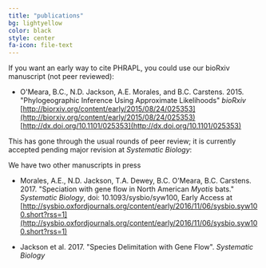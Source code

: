 ```yaml
---
title: "publications"
bg: lightyellow
color: black
style: center
fa-icon: file-text
---
```


If you want an early way to cite PHRAPL, you could use our bioRxiv manuscript (not peer reviewed):

* O'Meara, B.C., N.D. Jackson, A.E. Morales, and B.C. Carstens. 2015.  "Phylogeographic Inference Using Approximate Likelihoods" *bioRxiv* [http://biorxiv.org/content/early/2015/08/24/025353](http://biorxiv.org/content/early/2015/08/24/025353) [http://dx.doi.org/10.1101/025353](http://dx.doi.org/10.1101/025353)

This has gone through the usual rounds of peer review; it is currently accepted pending major revision at *Systematic Biology*:

We have two other manuscripts in press

* Morales, A.E., N.D. Jackson, T.A. Dewey, B.C. O'Meara, B.C. Carstens. 2017. "Speciation with gene flow in North American *Myotis* bats." *Systematic Biology*, doi: 10.1093/sysbio/syw100, Early Access at [http://sysbio.oxfordjournals.org/content/early/2016/11/06/sysbio.syw100.short?rss=1](http://sysbio.oxfordjournals.org/content/early/2016/11/06/sysbio.syw100.short?rss=1)

* Jackson et al. 2017. "Species Delimitation with Gene Flow". *Systematic Biology*
